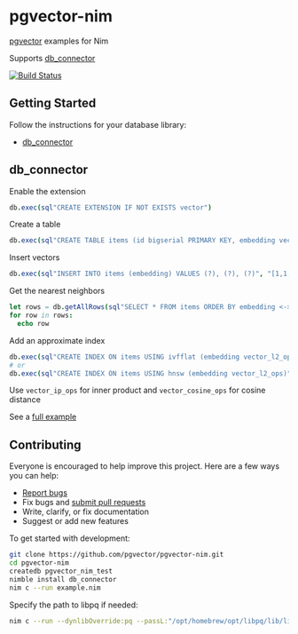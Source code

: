 # pgvector-nim

[pgvector](https://github.com/pgvector/pgvector) examples for Nim

Supports [db_connector](https://github.com/nim-lang/db_connector)

[![Build Status](https://github.com/pgvector/pgvector-nim/actions/workflows/build.yml/badge.svg?branch=master)](https://github.com/pgvector/pgvector-nim/actions)

## Getting Started

Follow the instructions for your database library:

- [db_connector](#db_connector)

## db_connector

Enable the extension

```nim
db.exec(sql"CREATE EXTENSION IF NOT EXISTS vector")
```

Create a table

```nim
db.exec(sql"CREATE TABLE items (id bigserial PRIMARY KEY, embedding vector(3))")
```

Insert vectors

```nim
db.exec(sql"INSERT INTO items (embedding) VALUES (?), (?), (?)", "[1,1,1]", "[2,2,2]", "[1,1,2]")
```

Get the nearest neighbors

```nim
let rows = db.getAllRows(sql"SELECT * FROM items ORDER BY embedding <-> ? LIMIT 5", "[1,1,1]")
for row in rows:
  echo row
```

Add an approximate index

```nim
db.exec(sql"CREATE INDEX ON items USING ivfflat (embedding vector_l2_ops) WITH (lists = 100)")
# or
db.exec(sql"CREATE INDEX ON items USING hnsw (embedding vector_l2_ops)")
```

Use `vector_ip_ops` for inner product and `vector_cosine_ops` for cosine distance

See a [full example](example.nim)

## Contributing

Everyone is encouraged to help improve this project. Here are a few ways you can help:

- [Report bugs](https://github.com/pgvector/pgvector-nim/issues)
- Fix bugs and [submit pull requests](https://github.com/pgvector/pgvector-nim/pulls)
- Write, clarify, or fix documentation
- Suggest or add new features

To get started with development:

```sh
git clone https://github.com/pgvector/pgvector-nim.git
cd pgvector-nim
createdb pgvector_nim_test
nimble install db_connector
nim c --run example.nim
```

Specify the path to libpq if needed:

```sh
nim c --run --dynlibOverride:pq --passL:"/opt/homebrew/opt/libpq/lib/libpq.dylib" example.nim
```
